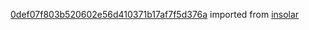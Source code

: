 [0def07f803b520602e56d410371b17af7f5d376a](https://github.com/insolar/insolar/commit/0def07f803b520602e56d410371b17af7f5d376a) imported from [insolar](https://github.com/insolar/insolar)
